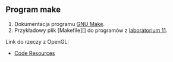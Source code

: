 ## Program make

1. Dokumentacja programu [GNU Make](http://www.gnu.org/software/make/manual/make.html).
1. Przykładowy plik [Makefile][] do programów z
   [laboratorium 11](http://sigma.ug.edu.pl/~stefan/Dydaktyka/JezProg/Slajdy/Labs11/).

Link do rzeczy z OpenGL:

* [Code Resources](https://www.opengl.org/wiki/Code_Resources)
